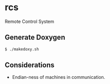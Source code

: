# rcs
Remote Control System

## Generate Doxygen
```sh
$ ./makedoxy.sh
```

## Considerations
+ Endian-ness of machines in communication.

